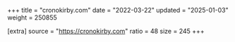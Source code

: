 +++
title = "cronokirby.com"
date = "2022-03-22"
updated = "2025-01-03"
weight = 250855

[extra]
source = "https://cronokirby.com"
ratio = 48
size = 245
+++
